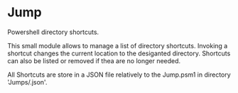 # Jump
Powershell directory shortcuts.

This small module allows to manage a list of directory shortcuts. Invoking a shortcut changes the current location to the desiganted directory.
Shortcuts can also be listed or removed if thea are no longer needed.

All Shortcuts are store in a JSON file relatively to the Jump.psm1 in directory 'Jumps/<machinename>.json'. 

